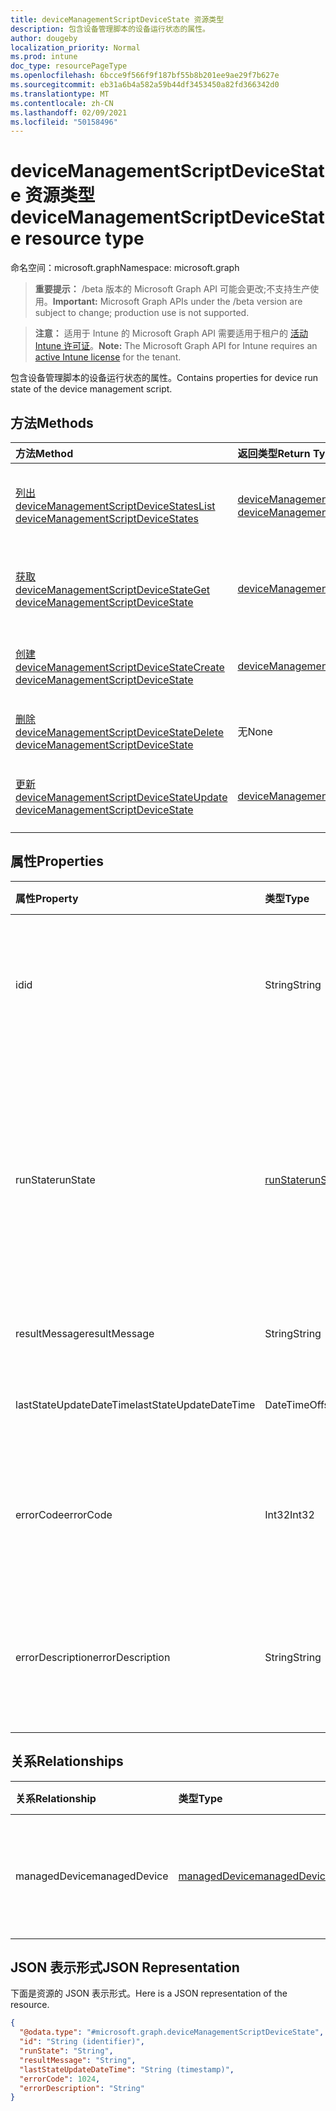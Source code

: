 ```yaml
---
title: deviceManagementScriptDeviceState 资源类型
description: 包含设备管理脚本的设备运行状态的属性。
author: dougeby
localization_priority: Normal
ms.prod: intune
doc_type: resourcePageType
ms.openlocfilehash: 6bcce9f566f9f187bf55b8b201ee9ae29f7b627e
ms.sourcegitcommit: eb31a6b4a582a59b44df3453450a82fd366342d0
ms.translationtype: MT
ms.contentlocale: zh-CN
ms.lasthandoff: 02/09/2021
ms.locfileid: "50158496"
---
```

# <a name="devicemanagementscriptdevicestate-resource-type"></a><span data-ttu-id="7276b-103">deviceManagementScriptDeviceState 资源类型</span><span class="sxs-lookup"><span data-stu-id="7276b-103">deviceManagementScriptDeviceState resource type</span></span>

<span data-ttu-id="7276b-104">命名空间：microsoft.graph</span><span class="sxs-lookup"><span data-stu-id="7276b-104">Namespace: microsoft.graph</span></span>

> <span data-ttu-id="7276b-105">**重要提示：** /beta 版本的 Microsoft Graph API 可能会更改;不支持生产使用。</span><span class="sxs-lookup"><span data-stu-id="7276b-105">**Important:** Microsoft Graph APIs under the /beta version are subject to change; production use is not supported.</span></span>

> <span data-ttu-id="7276b-106">**注意：** 适用于 Intune 的 Microsoft Graph API 需要适用于租户的 [活动 Intune 许可证](https://go.microsoft.com/fwlink/?linkid=839381)。</span><span class="sxs-lookup"><span data-stu-id="7276b-106">**Note:** The Microsoft Graph API for Intune requires an [active Intune license](https://go.microsoft.com/fwlink/?linkid=839381) for the tenant.</span></span>

<span data-ttu-id="7276b-107">包含设备管理脚本的设备运行状态的属性。</span><span class="sxs-lookup"><span data-stu-id="7276b-107">Contains properties for device run state of the device management script.</span></span>

## <a name="methods"></a><span data-ttu-id="7276b-108">方法</span><span class="sxs-lookup"><span data-stu-id="7276b-108">Methods</span></span>
|<span data-ttu-id="7276b-109">方法</span><span class="sxs-lookup"><span data-stu-id="7276b-109">Method</span></span>|<span data-ttu-id="7276b-110">返回类型</span><span class="sxs-lookup"><span data-stu-id="7276b-110">Return Type</span></span>|<span data-ttu-id="7276b-111">说明</span><span class="sxs-lookup"><span data-stu-id="7276b-111">Description</span></span>|
|:---|:---|:---|
|[<span data-ttu-id="7276b-112">列出 deviceManagementScriptDeviceStates</span><span class="sxs-lookup"><span data-stu-id="7276b-112">List deviceManagementScriptDeviceStates</span></span>](../api/intune-devices-devicemanagementscriptdevicestate-list.md)|<span data-ttu-id="7276b-113">[deviceManagementScriptDeviceState](../resources/intune-devices-devicemanagementscriptdevicestate.md) 集合</span><span class="sxs-lookup"><span data-stu-id="7276b-113">[deviceManagementScriptDeviceState](../resources/intune-devices-devicemanagementscriptdevicestate.md) collection</span></span>|<span data-ttu-id="7276b-114">列出 [deviceManagementScriptDeviceState](../resources/intune-devices-devicemanagementscriptdevicestate.md) 对象的属性和关系。</span><span class="sxs-lookup"><span data-stu-id="7276b-114">List properties and relationships of the [deviceManagementScriptDeviceState](../resources/intune-devices-devicemanagementscriptdevicestate.md) objects.</span></span>|
|[<span data-ttu-id="7276b-115">获取 deviceManagementScriptDeviceState</span><span class="sxs-lookup"><span data-stu-id="7276b-115">Get deviceManagementScriptDeviceState</span></span>](../api/intune-devices-devicemanagementscriptdevicestate-get.md)|[<span data-ttu-id="7276b-116">deviceManagementScriptDeviceState</span><span class="sxs-lookup"><span data-stu-id="7276b-116">deviceManagementScriptDeviceState</span></span>](../resources/intune-devices-devicemanagementscriptdevicestate.md)|<span data-ttu-id="7276b-117">读取 [deviceManagementScriptDeviceState](../resources/intune-devices-devicemanagementscriptdevicestate.md) 对象的属性和关系。</span><span class="sxs-lookup"><span data-stu-id="7276b-117">Read properties and relationships of the [deviceManagementScriptDeviceState](../resources/intune-devices-devicemanagementscriptdevicestate.md) object.</span></span>|
|[<span data-ttu-id="7276b-118">创建 deviceManagementScriptDeviceState</span><span class="sxs-lookup"><span data-stu-id="7276b-118">Create deviceManagementScriptDeviceState</span></span>](../api/intune-devices-devicemanagementscriptdevicestate-create.md)|[<span data-ttu-id="7276b-119">deviceManagementScriptDeviceState</span><span class="sxs-lookup"><span data-stu-id="7276b-119">deviceManagementScriptDeviceState</span></span>](../resources/intune-devices-devicemanagementscriptdevicestate.md)|<span data-ttu-id="7276b-120">创建新的 [deviceManagementScriptDeviceState](../resources/intune-devices-devicemanagementscriptdevicestate.md) 对象。</span><span class="sxs-lookup"><span data-stu-id="7276b-120">Create a new [deviceManagementScriptDeviceState](../resources/intune-devices-devicemanagementscriptdevicestate.md) object.</span></span>|
|[<span data-ttu-id="7276b-121">删除 deviceManagementScriptDeviceState</span><span class="sxs-lookup"><span data-stu-id="7276b-121">Delete deviceManagementScriptDeviceState</span></span>](../api/intune-devices-devicemanagementscriptdevicestate-delete.md)|<span data-ttu-id="7276b-122">无</span><span class="sxs-lookup"><span data-stu-id="7276b-122">None</span></span>|<span data-ttu-id="7276b-123">删除 [deviceManagementScriptDeviceState](../resources/intune-devices-devicemanagementscriptdevicestate.md)。</span><span class="sxs-lookup"><span data-stu-id="7276b-123">Deletes a [deviceManagementScriptDeviceState](../resources/intune-devices-devicemanagementscriptdevicestate.md).</span></span>|
|[<span data-ttu-id="7276b-124">更新 deviceManagementScriptDeviceState</span><span class="sxs-lookup"><span data-stu-id="7276b-124">Update deviceManagementScriptDeviceState</span></span>](../api/intune-devices-devicemanagementscriptdevicestate-update.md)|[<span data-ttu-id="7276b-125">deviceManagementScriptDeviceState</span><span class="sxs-lookup"><span data-stu-id="7276b-125">deviceManagementScriptDeviceState</span></span>](../resources/intune-devices-devicemanagementscriptdevicestate.md)|<span data-ttu-id="7276b-126">更新 [deviceManagementScriptDeviceState 对象](../resources/intune-devices-devicemanagementscriptdevicestate.md) 的属性。</span><span class="sxs-lookup"><span data-stu-id="7276b-126">Update the properties of a [deviceManagementScriptDeviceState](../resources/intune-devices-devicemanagementscriptdevicestate.md) object.</span></span>|

## <a name="properties"></a><span data-ttu-id="7276b-127">属性</span><span class="sxs-lookup"><span data-stu-id="7276b-127">Properties</span></span>
|<span data-ttu-id="7276b-128">属性</span><span class="sxs-lookup"><span data-stu-id="7276b-128">Property</span></span>|<span data-ttu-id="7276b-129">类型</span><span class="sxs-lookup"><span data-stu-id="7276b-129">Type</span></span>|<span data-ttu-id="7276b-130">说明</span><span class="sxs-lookup"><span data-stu-id="7276b-130">Description</span></span>|
|:---|:---|:---|
|<span data-ttu-id="7276b-131">id</span><span class="sxs-lookup"><span data-stu-id="7276b-131">id</span></span>|<span data-ttu-id="7276b-132">String</span><span class="sxs-lookup"><span data-stu-id="7276b-132">String</span></span>|<span data-ttu-id="7276b-133">设备管理脚本设备状态实体的键。</span><span class="sxs-lookup"><span data-stu-id="7276b-133">Key of the device management script device state entity.</span></span> <span data-ttu-id="7276b-134">此属性是只读的。</span><span class="sxs-lookup"><span data-stu-id="7276b-134">This property is read-only.</span></span>|
|<span data-ttu-id="7276b-135">runState</span><span class="sxs-lookup"><span data-stu-id="7276b-135">runState</span></span>|[<span data-ttu-id="7276b-136">runState</span><span class="sxs-lookup"><span data-stu-id="7276b-136">runState</span></span>](../resources/intune-shared-runstate.md)|<span data-ttu-id="7276b-137">设备管理脚本的最新运行状态。</span><span class="sxs-lookup"><span data-stu-id="7276b-137">State of latest run of the device management script.</span></span> <span data-ttu-id="7276b-138">可取值为：`unknown`、`success`、`fail`、`scriptError`、`pending`、`notApplicable`。</span><span class="sxs-lookup"><span data-stu-id="7276b-138">Possible values are: `unknown`, `success`, `fail`, `scriptError`, `pending`, `notApplicable`.</span></span>|
|<span data-ttu-id="7276b-139">resultMessage</span><span class="sxs-lookup"><span data-stu-id="7276b-139">resultMessage</span></span>|<span data-ttu-id="7276b-140">String</span><span class="sxs-lookup"><span data-stu-id="7276b-140">String</span></span>|<span data-ttu-id="7276b-141">执行输出的详细信息。</span><span class="sxs-lookup"><span data-stu-id="7276b-141">Details of execution output.</span></span>|
|<span data-ttu-id="7276b-142">lastStateUpdateDateTime</span><span class="sxs-lookup"><span data-stu-id="7276b-142">lastStateUpdateDateTime</span></span>|<span data-ttu-id="7276b-143">DateTimeOffset</span><span class="sxs-lookup"><span data-stu-id="7276b-143">DateTimeOffset</span></span>|<span data-ttu-id="7276b-144">设备管理脚本执行的最新时间。</span><span class="sxs-lookup"><span data-stu-id="7276b-144">Latest time the device management script executes.</span></span>|
|<span data-ttu-id="7276b-145">errorCode</span><span class="sxs-lookup"><span data-stu-id="7276b-145">errorCode</span></span>|<span data-ttu-id="7276b-146">Int32</span><span class="sxs-lookup"><span data-stu-id="7276b-146">Int32</span></span>|<span data-ttu-id="7276b-147">与设备管理脚本的错误执行相对应的错误代码。</span><span class="sxs-lookup"><span data-stu-id="7276b-147">Error code corresponding to erroneous execution of the device management script.</span></span>|
|<span data-ttu-id="7276b-148">errorDescription</span><span class="sxs-lookup"><span data-stu-id="7276b-148">errorDescription</span></span>|<span data-ttu-id="7276b-149">String</span><span class="sxs-lookup"><span data-stu-id="7276b-149">String</span></span>|<span data-ttu-id="7276b-150">与设备管理脚本的错误执行相对应的错误描述。</span><span class="sxs-lookup"><span data-stu-id="7276b-150">Error description corresponding to erroneous execution of the device management script.</span></span>|

## <a name="relationships"></a><span data-ttu-id="7276b-151">关系</span><span class="sxs-lookup"><span data-stu-id="7276b-151">Relationships</span></span>
|<span data-ttu-id="7276b-152">关系</span><span class="sxs-lookup"><span data-stu-id="7276b-152">Relationship</span></span>|<span data-ttu-id="7276b-153">类型</span><span class="sxs-lookup"><span data-stu-id="7276b-153">Type</span></span>|<span data-ttu-id="7276b-154">说明</span><span class="sxs-lookup"><span data-stu-id="7276b-154">Description</span></span>|
|:---|:---|:---|
|<span data-ttu-id="7276b-155">managedDevice</span><span class="sxs-lookup"><span data-stu-id="7276b-155">managedDevice</span></span>|[<span data-ttu-id="7276b-156">managedDevice</span><span class="sxs-lookup"><span data-stu-id="7276b-156">managedDevice</span></span>](../resources/intune-shared-manageddevice.md)|<span data-ttu-id="7276b-157">执行设备管理脚本的托管设备。</span><span class="sxs-lookup"><span data-stu-id="7276b-157">The managed devices that executes the device management script.</span></span>|

## <a name="json-representation"></a><span data-ttu-id="7276b-158">JSON 表示形式</span><span class="sxs-lookup"><span data-stu-id="7276b-158">JSON Representation</span></span>
<span data-ttu-id="7276b-159">下面是资源的 JSON 表示形式。</span><span class="sxs-lookup"><span data-stu-id="7276b-159">Here is a JSON representation of the resource.</span></span>
<!-- {
  "blockType": "resource",
  "keyProperty": "id",
  "@odata.type": "microsoft.graph.deviceManagementScriptDeviceState"
}
-->
``` json
{
  "@odata.type": "#microsoft.graph.deviceManagementScriptDeviceState",
  "id": "String (identifier)",
  "runState": "String",
  "resultMessage": "String",
  "lastStateUpdateDateTime": "String (timestamp)",
  "errorCode": 1024,
  "errorDescription": "String"
}
```




